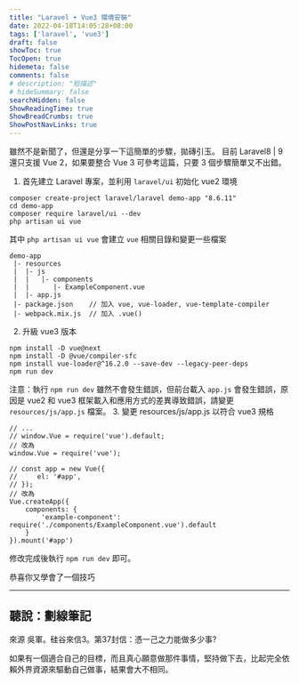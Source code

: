 ```yaml
---
title: "Laravel + Vue3 環境安裝"
date: 2022-04-18T14:05:28+08:00
tags: ['laravel', 'vue3']
draft: false
showToc: true
TocOpen: true
hidemeta: false
comments: false
# description: "短描述"
# hideSummary: false
searchHidden: false
ShowReadingTime: true
ShowBreadCrumbs: true
ShowPostNavLinks: true
---
```


雖然不是新聞了，但還是分享一下這簡單的步驟，拋磚引玉。
目前 Laravel8 | 9 還只支援 Vue 2，如果要整合 Vue 3 可參考這篇，只要 3 個步驟簡單又不出錯。
1. 首先建立 Laravel 專案，並利用 `laravel/ui` 初始化 vue2 環境
```
composer create-project laravel/laravel demo-app "8.6.11"
cd demo-app
composer require laravel/ui --dev 
php artisan ui vue
```
其中 `php artisan ui vue` 會建立 `vue` 相關目錄和變更一些檔案
```
demo-app
 |- resources
 |  |- js
 |  |   |- components
 |  |      |- ExampleComponent.vue
 |  |- app.js
 |- package.json    // 加入 vue, vue-loader, vue-template-compiler
 |- webpack.mix.js  // 加入 .vue()
```
2. 升級 vue3 版本
```
npm install -D vue@next 
npm install -D @vue/compiler-sfc
npm install vue-loader@^16.2.0 --save-dev --legacy-peer-deps
npm run dev
```
注意：執行 `npm run dev` 雖然不會發生錯誤，但前台載入 `app.js` 會發生錯誤，原因是 vue2 和 vue3 框架載入和應用方式的差異導致錯誤，請變更 `resources/js/app.js` 檔案。
3. 變更 resources/js/app.js 以符合 vue3 規格
```
// ...
// window.Vue = require('vue').default;
// 改為
window.Vue = require('vue');
```
```
// const app = new Vue({
//     el: '#app',
// });
// 改為
Vue.createApp({
    components: {
        'example-component': require('./components/ExampleComponent.vue').default
    }
}).mount('#app')
```
修改完成後執行 `npm run dev` 即可。

恭喜你又學會了一個技巧

---

## 聽說：劃線筆記

來源 吳軍。硅谷來信3。第37封信：憑一己之力能做多少事?

如果有一個適合自己的目標，而且真心願意做那件事情，堅持做下去，比起完全依賴外界資源來驅動自己做事，結果會大不相同。
